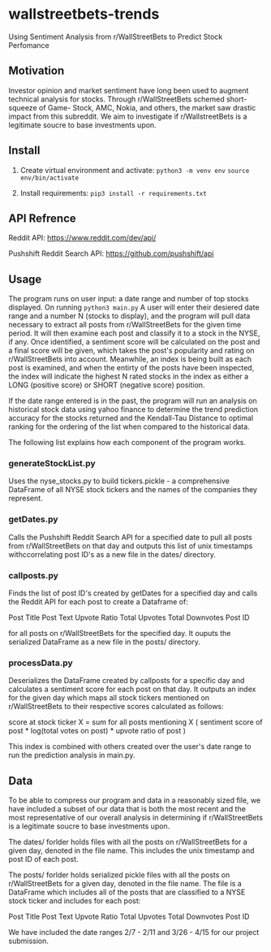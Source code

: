 # wallstreetbets-trends
Using Sentiment Analysis from r/WallStreetBets to Predict Stock Perfomance


## Motivation
Investor opinion and market sentiment have long been used to augment technical analysis for stocks. Through r/WallStreetBets schemed short-squeeze of Game- Stock, AMC, Nokia, and others, the market saw drastic impact from this subreddit. We aim to investigate if r/WallstreetBets is a legitimate soucre to base investments upon. 


## Install
1. Create virtual environment and activate:
```python3 -m venv env```
```source env/bin/activate```

2. Install requirements:
```pip3 install -r requirements.txt```


## API Refrence
Reddit API: https://www.reddit.com/dev/api/

Pushshift Reddit Search API: https://github.com/pushshift/api


## Usage
The program runs on user input: a date range and number of top stocks displayed. On running
```python3 main.py```
A user will enter their desiered date range and a number N (stocks to display), and the program will pull data necessary to extract all posts from r/WallStreetBets for the given time period. It will then examine each post and classify it to a stock in the NYSE, if any. Once identified, a sentiment score will be calculated on the post and a final score will be given, which takes the post's popularity and rating on r/WallStreetBets into account. Meanwhile, an index is being built as each post is examined, and when the entirty of the posts have been inspected, the index will indicate the highest N rated stocks in the index as either a LONG (positive score) or SHORT (negative score) position.

If the date range entered is in the past, the program will run an analysis on historical stock data using yahoo finance to determine the trend prediction accuracy for the stocks returned and the Kendall-Tau Distance to optimal ranking for the ordering of the list when compared to the historical data.

The following list explains how each component of the program works.

### generateStockList.py
Uses the nyse_stocks.py to build tickers.pickle - a comprehensive DataFrame of all NYSE stock tickers and the names of the companies they represent.

### getDates.py
Calls the Pushshift Reddit Search API for a specified date to pull all posts from r/WallStreetBets on that day and outputs this list of unix timestamps withccorrelating post ID's as a new file in the dates/ directory.

### callposts.py
Finds the list of post ID's created by getDates for a specified day and calls the Reddit API for each post to create a Dataframe of:

Post Title
Post Text
Upvote Ratio
Total Upvotes
Total Downvotes
Post ID

for all posts on r/WallStreetBets for the specified day. It ouputs the serialized DataFrame as a new file in the posts/ directory.

### processData.py
Deserializes the DataFrame created by callposts for a specific day and calculates a sentiment score for each post on that day. It outputs an index for the given day which maps all stock tickers mentioned on r/WallStreetBets to their respective scores calculated as follows:

score at stock ticker X = sum for all posts mentioning X ( sentiment score of post * log(total votes on post) * upvote ratio of post )

This index is combined with others created over the user's date range to run the prediction analysis in main.py.


## Data
To be able to compress our program and data in a reasonably sized file, we have included a subset of our data that is both the most recent and the most representative of our overall analysis in determining if r/WallStreetBets is a legitimate soucre to base investments upon. 

The dates/ forlder holds files with all the posts on r/WallStreetBets for a given day, denoted in the file name. This includes the unix timestamp and post ID of each post.

The posts/ forlder holds serialized pickle files with all the posts on r/WallStreetBets for a given day, denoted in the file name. The file is a DataFrame which includes all of the posts that are classified to a NYSE stock ticker and includes for each post:

Post Title
Post Text
Upvote Ratio
Total Upvotes
Total Downvotes
Post ID

We have included the date ranges 2/7 - 2/11 and 3/26 - 4/15 for our project submission.
